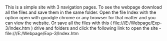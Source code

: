 This is a simple site with 3 navigation pages. To see the webpage download all the files and save them in the same folder. Open the file Index with the option open with goodgle chrome or any browser for that matter and you can view the website. Or save all the files with this ( file:///E:/Webpage/Exp-3/Index.htm ) drive and folders and click the following link to open the site - file:///E:/Webpage/Exp-3/Index.htm
